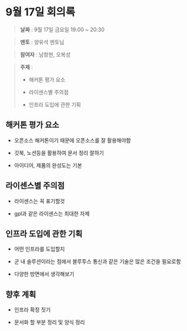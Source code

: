 # 9월 17일 회의록

> **날짜** : 9월 17일 금요일 19:00 ~ 20:30

> **멘토** : 양유석 멘토님

> **참여자** : 남창현, 오복성

> **주제** :
>
> - 해커톤 평가 요소
>
> - 라이센스별 주의점
>
> - 인프라 도입에 관한 기획

## 해커톤 평가 요소

- 오픈소스 해커톤이기 때문에 오픈소스를 잘 활용해야함

- 깃북, 노션등을 활용하여 문서 정리 잘하기

- 아이디어, 제품의 완성도는 기본

## 라이센스별 주의점

- 라이센스는 꼭 표기할것

- gpl과 같은 라이센스는 최대한 자제

## 인프라 도입에 관한 기획

- 어떤 인프라를 도입할지

- 군 내 솔루션이라는 점에서 블루투스 통신과 같은 기술은 많은 조건을 필요로함

- 다양한 방면에서 생각해보기

## 향후 계획

- 인프라 확정 짓기

- 문서화 할 부분 정리 및 양식 정리
